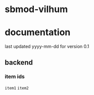# sbmod-vilhum
# documentation
last updated yyyy-mm-dd for version 0.1

## backend
### item ids
`item1`
`item2`
